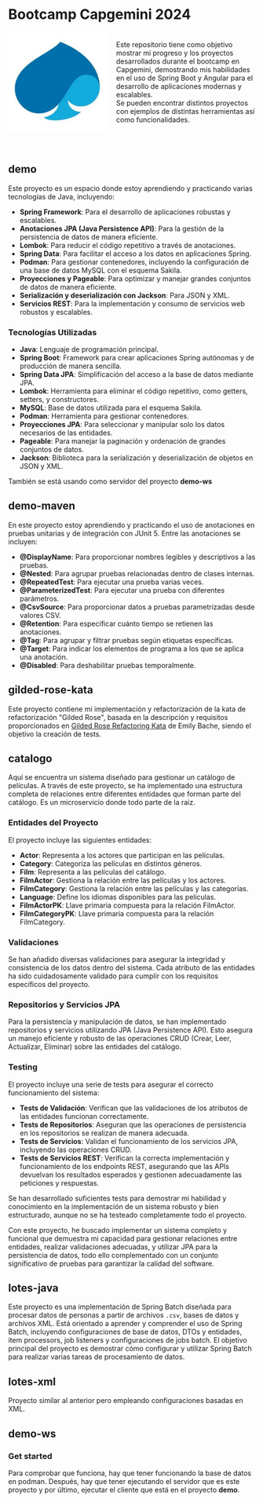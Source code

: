 # Bootcamp Capgemini 2024

<div>
      <img src='https://github.com/lauratbg/Bootcamp2024/blob/main/images/capgemini.jpg' align='left' style="width: 200px; margin-right: 20px;">
</div>
<br>
Este repositorio tiene como objetivo mostrar mi progreso y los proyectos desarrollados durante el bootcamp en Capgemini, demostrando mis habilidades en el uso de Spring Boot y Angular para el desarrollo de aplicaciones modernas y escalables.
<br>
Se pueden encontrar distintos proyectos con ejemplos de distintas herramientas así como funcionalidades.
<br>
<br>
<br>
<br>

## demo
Este proyecto es un espacio donde estoy aprendiendo y practicando varias tecnologías de Java, incluyendo:

- **Spring Framework**: Para el desarrollo de aplicaciones robustas y escalables.
- **Anotaciones JPA (Java Persistence API)**: Para la gestión de la persistencia de datos de manera eficiente.
- **Lombok**: Para reducir el código repetitivo a través de anotaciones.
- **Spring Data**: Para facilitar el acceso a los datos en aplicaciones Spring.
- **Podman**: Para gestionar contenedores, incluyendo la configuración de una base de datos MySQL con el esquema Sakila.
- **Proyecciones y Pageable**: Para optimizar y manejar grandes conjuntos de datos de manera eficiente.
- **Serialización y deserialización con Jackson**: Para JSON y XML.
- **Servicios REST**: Para la implementación y consumo de servicios web robustos y escalables.

### Tecnologías Utilizadas

- **Java**: Lenguaje de programación principal.
- **Spring Boot**: Framework para crear aplicaciones Spring autónomas y de producción de manera sencilla.
- **Spring Data JPA**: Simplificación del acceso a la base de datos mediante JPA.
- **Lombok**: Herramienta para eliminar el código repetitivo, como getters, setters, y constructores.
- **MySQL**: Base de datos utilizada para el esquema Sakila.
- **Podman**: Herramienta para gestionar contenedores.
- **Proyecciones JPA**: Para seleccionar y manipular solo los datos necesarios de las entidades.
- **Pageable**: Para manejar la paginación y ordenación de grandes conjuntos de datos.
- **Jackson**: Biblioteca para la serialización y deserialización de objetos en JSON y XML.

También se está usando como servidor del proyecto **demo-ws**

## demo-maven
En este proyecto estoy aprendiendo y practicando el uso de anotaciones en pruebas unitarias y de integración con JUnit 5. Entre las anotaciones se incluyen:

- **@DisplayName**: Para proporcionar nombres legibles y descriptivos a las pruebas.
- **@Nested**: Para agrupar pruebas relacionadas dentro de clases internas.
- **@RepeatedTest**: Para ejecutar una prueba varias veces.
- **@ParameterizedTest**: Para ejecutar una prueba con diferentes parámetros.
- **@CsvSource**: Para proporcionar datos a pruebas parametrizadas desde valores CSV.
- **@Retention**: Para especificar cuánto tiempo se retienen las anotaciones.
- **@Tag**: Para agrupar y filtrar pruebas según etiquetas específicas.
- **@Target**: Para indicar los elementos de programa a los que se aplica una anotación.
- **@Disabled**: Para deshabilitar pruebas temporalmente.

## gilded-rose-kata
Este proyecto contiene mi implementación y refactorización de la kata de refactorización "Gilded Rose", basada en la descripción y requisitos proporcionados en  [Gilded Rose Refactoring Kata](https://github.com/emilybache/GildedRose-Refactoring-Kata/blob/master/GildedRoseRequirements_es.md) de Emily Bache, siendo el objetivo la creación de tests.

## catalogo
Aquí se encuentra un sistema diseñado para gestionar un catálogo de películas. A través de este proyecto, se ha implementado una estructura completa de relaciones entre diferentes entidades que forman parte del catálogo. Es un microservicio donde todo parte de la raiz.

### Entidades del Proyecto
El proyecto incluye las siguientes entidades:

- **Actor**: Representa a los actores que participan en las películas.
- **Category**: Categoriza las películas en distintos géneros.
- **Film**: Representa a las películas del catálogo.
- **FilmActor**: Gestiona la relación entre las películas y los actores.
- **FilmCategory**: Gestiona la relación entre las películas y las categorías.
- **Language**: Define los idiomas disponibles para las películas.
- **FilmActorPK**: Llave primaria compuesta para la relación FilmActor.
- **FilmCategoryPK**: Llave primaria compuesta para la relación FilmCategory.

### Validaciones
Se han añadido diversas validaciones para asegurar la integridad y consistencia de los datos dentro del sistema. Cada atributo de las entidades ha sido cuidadosamente validado para cumplir con los requisitos específicos del proyecto.

### Repositorios y Servicios JPA
Para la persistencia y manipulación de datos, se han implementado repositorios y servicios utilizando JPA (Java Persistence API). Esto asegura un manejo eficiente y robusto de las operaciones CRUD (Crear, Leer, Actualizar, Eliminar) sobre las entidades del catálogo.

### Testing
El proyecto incluye una serie de tests para asegurar el correcto funcionamiento del sistema:

- **Tests de Validación**: Verifican que las validaciones de los atributos de las entidades funcionan correctamente.
- **Tests de Repositorios**: Aseguran que las operaciones de persistencia en los repositorios se realizan de manera adecuada.
- **Tests de Servicios**: Validan el funcionamiento de los servicios JPA, incluyendo las operaciones CRUD.
- **Tests de Servicios REST**: Verifican la correcta implementación y funcionamiento de los endpoints REST, asegurando que las APIs devuelvan los resultados esperados y gestionen adecuadamente las peticiones y respuestas.
  
Se han desarrollado suficientes tests para demostrar mi habilidad y conocimiento en la implementación de un sistema robusto y bien estructurado, aunque no se ha testeado completamente todo el proyecto.

Con este proyecto, he buscado implementar un sistema completo y funcional que demuestra mi capacidad para gestionar relaciones entre entidades, realizar validaciones adecuadas, y utilizar JPA para la persistencia de datos, todo ello complementado con un conjunto significativo de pruebas para garantizar la calidad del software.

## lotes-java 
Este proyecto es una implementación de Spring Batch diseñada para procesar datos de personas a partir de archivos `.csv`, bases de datos y archivos XML. Está orientado a aprender y comprender el uso de Spring Batch, incluyendo configuraciones de base de datos, DTOs y entidades, item processors, job listeners y configuraciones de jobs batch.
El objetivo principal del proyecto es demostrar cómo configurar y utilizar Spring Batch para realizar varias tareas de procesamiento de datos. 

## lotes-xml
Proyecto similar al anterior pero empleando configuraciones basadas en XML.

## demo-ws
### Get started
Para comprobar que funciona, hay que tener funcionando la base de datos en podman. Después, hay que tener ejecutando el servidor que es este proyecto y por último, ejecutar el cliente que está en el proyecto **demo**.








